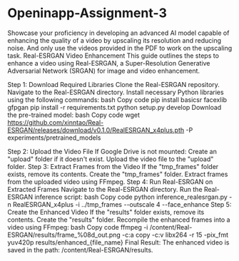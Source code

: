 # Openinapp-Assignment-3
Showcase your proficiency in developing an advanced AI model capable of enhancing the quality of a video by upscaling its resolution and reducing noise. And only use the videos provided in the PDF to work on the upscaling task.
Real-ESRGAN Video Enhancement
This guide outlines the steps to enhance a video using Real-ESRGAN, a Super-Resolution Generative Adversarial Network (SRGAN) for image and video enhancement.

Step 1: Download Required Libraries
Clone the Real-ESRGAN repository.
Navigate to the Real-ESRGAN directory.
Install necessary Python libraries using the following commands:
bash
Copy code
pip install basicsr facexlib gfpgan
pip install -r requirements.txt
python setup.py develop
Download the pre-trained model:
bash
Copy code
wget https://github.com/xinntao/Real-ESRGAN/releases/download/v0.1.0/RealESRGAN_x4plus.pth -P experiments/pretrained_models

Step 2: Upload the Video File
If Google Drive is not mounted:
Create an "upload" folder if it doesn't exist.
Upload the video file to the "upload" folder.
Step 3: Extract Frames from the Video
If the "tmp_frames" folder exists, remove its contents.
Create the "tmp_frames" folder.
Extract frames from the uploaded video using FFmpeg.
Step 4: Run Real-ESRGAN on Extracted Frames
Navigate to the Real-ESRGAN directory.
Run the Real-ESRGAN inference script:
bash
Copy code
python inference_realesrgan.py -n RealESRGAN_x4plus -i ../tmp_frames --outscale 4 --face_enhance
Step 5: Create the Enhanced Video
If the "results" folder exists, remove its contents.
Create the "results" folder.
Recompile the enhanced frames into a video using FFmpeg:
bash
Copy code
ffmpeg -i /content/Real-ESRGAN/results/frame_%08d_out.png -c:a copy -c:v libx264 -r 15 -pix_fmt yuv420p results/enhanced_{file_name}
Final Result:
The enhanced video is saved in the path: /content/Real-ESRGAN/results.
